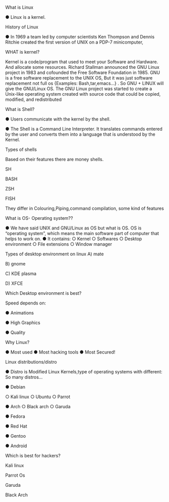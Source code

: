 What is Linux

● Linux is a kernel.

History of Linux

● In 1969 a team led by computer scientists Ken Thompson and Dennis Ritchie created the first version of UNIX on a PDP-7 minicomputer,

WHAT is kernel?

 Kernel is a code/program that used to meet your Software and Hardware. And allocate some resources.
 Richard Stallman announced the GNU Linux project in 1983 and cofounded the Free Software Foundation in 1985. 
 GNU is a free software replacement to the UNIX OS, But it was just software replacement not full os {Examples: Bash,tar,emacs…} .
 So GNU + LINUX will give the GNU/Linux OS. 
 The GNU Linux project was started to create a Unix-like operating system created with source code that could be copied, modified, and redistributed

What is Shell?

● Users communicate with the kernel by the shell. 

● The Shell is a Command Line Interpreter. It translates commands entered by the user and converts them into a language that is understood by the Kernel.

Types of shells

Based on their features there are money shells.

SH

BASH

ZSH

FISH

They differ in Colouring,Piping,command compilation, some kind of features

What is OS- Operating system??

● We have said UNIX and GNU/Linux as OS but what is OS. OS is “operating system”, which means the main software part of computer that helps to work on. ● It contains: ○ Kernel ○ Softwares ○ Desktop environment ○ File extensions ○ Window manager

Types of desktop environment on linux
A) mate

B) gnome

C) KDE plasma

D) XFCE

Which Desktop environment is best?

Speed depends on: 

● Animations 

● High Graphics

● Quality

Why Linux?

● Most used
● Most hacking tools
● Most Secured!

Linux distributions/distro

● Distro is Modified Linux Kernels,type of operating systems with different: So many distros…

● Debian

○ Kali linux ○ Ubuntu ○ Parrot

● Arch
○ Black arch ○ Garuda

● Fedora

● Red Hat

● Gentoo

● Android

Which is best for hackers?

Kali linux

Parrot Os

Garuda

Black Arch

